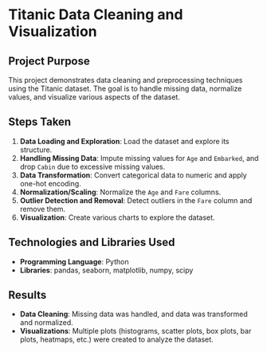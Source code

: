 # Titanic Data Cleaning and Visualization

## Project Purpose
This project demonstrates data cleaning and preprocessing techniques using the Titanic dataset. The goal is to handle missing data, normalize values, and visualize various aspects of the dataset.

## Steps Taken
1. **Data Loading and Exploration**: Load the dataset and explore its structure.
2. **Handling Missing Data**: Impute missing values for `Age` and `Embarked`, and drop `Cabin` due to excessive missing values.
3. **Data Transformation**: Convert categorical data to numeric and apply one-hot encoding.
4. **Normalization/Scaling**: Normalize the `Age` and `Fare` columns.
5. **Outlier Detection and Removal**: Detect outliers in the `Fare` column and remove them.
6. **Visualization**: Create various charts to explore the dataset.

## Technologies and Libraries Used
- **Programming Language**: Python
- **Libraries**: pandas, seaborn, matplotlib, numpy, scipy

## Results
- **Data Cleaning**: Missing data was handled, and data was transformed and normalized.
- **Visualizations**: Multiple plots (histograms, scatter plots, box plots, bar plots, heatmaps, etc.) were created to analyze the dataset.
